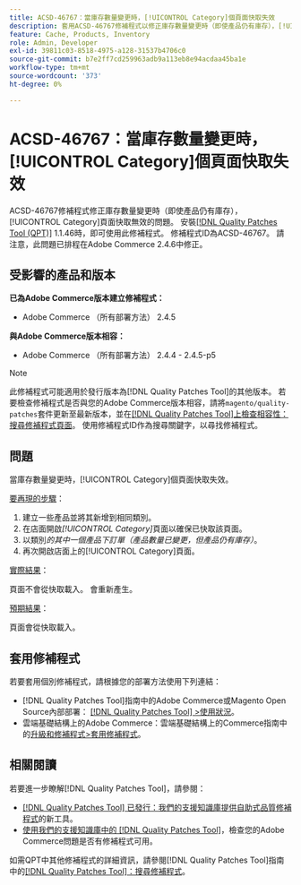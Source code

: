 ```yaml
---
title: ACSD-46767：當庫存數量變更時，[!UICONTROL Category]個頁面快取失效
description: 套用ACSD-46767修補程式以修正庫存數量變更時（即使產品仍有庫存），[!UICONTROL Category]頁面快取失效的Adobe Commerce問題。
feature: Cache, Products, Inventory
role: Admin, Developer
exl-id: 39811c03-8518-4975-a128-31537b4706c0
source-git-commit: b7e2ff7cd259963adb9a113eb8e94acdaa45ba1e
workflow-type: tm+mt
source-wordcount: '373'
ht-degree: 0%

---
```


# ACSD-46767：當庫存數量變更時，[!UICONTROL Category]個頁面快取失效

ACSD-46767修補程式修正庫存數量變更時（即使產品仍有庫存），[!UICONTROL Category]頁面快取無效的問題。 安裝[[!DNL Quality Patches Tool (QPT)]](/help/announcements/adobe-commerce-announcements/magento-quality-patches-released-new-tool-to-self-serve-quality-patches.md) 1.1.46時，即可使用此修補程式。 修補程式ID為ACSD-46767。 請注意，此問題已排程在Adobe Commerce 2.4.6中修正。

## 受影響的產品和版本

**已為Adobe Commerce版本建立修補程式：**

* Adobe Commerce （所有部署方法） 2.4.5

**與Adobe Commerce版本相容：**

* Adobe Commerce （所有部署方法） 2.4.4 - 2.4.5-p5

>[!NOTE]
>
>此修補程式可能適用於發行版本為[!DNL Quality Patches Tool]的其他版本。 若要檢查修補程式是否與您的Adobe Commerce版本相容，請將`magento/quality-patches`套件更新至最新版本，並在[[!DNL Quality Patches Tool]上檢查相容性：搜尋修補程式頁面](https://experienceleague.adobe.com/tools/commerce-quality-patches/index.html?lang=zh-Hant)。 使用修補程式ID作為搜尋關鍵字，以尋找修補程式。

## 問題

當庫存數量變更時，[!UICONTROL Category]個頁面快取失效。

<u>要再現的步驟</u>：

1. 建立一些產品並將其新增到相同類別。
1. 在店面開啟&#x200B;*[!UICONTROL Category]*&#x200B;頁面以確保已快取該頁面。
1. 以類別&#x200B;*的其中一個產品下訂單（產品數量已變更，但產品仍有庫存）*。
1. 再次開啟店面上的[!UICONTROL Category]頁面。

<u>實際結果</u>：

頁面不會從快取載入。 會重新產生。

<u>預期結果</u>：

頁面會從快取載入。

## 套用修補程式

若要套用個別修補程式，請根據您的部署方法使用下列連結：

* [!DNL Quality Patches Tool]指南中的Adobe Commerce或Magento Open Source內部部署： [[!DNL Quality Patches Tool] >使用狀況](https://experienceleague.adobe.com/docs/commerce-operations/tools/quality-patches-tool/usage.html?lang=zh-Hant)。
* 雲端基礎結構上的Adobe Commerce：雲端基礎結構上的Commerce指南中的[升級和修補程式>套用修補程式](https://experienceleague.adobe.com/docs/commerce-cloud-service/user-guide/develop/upgrade/apply-patches.html?lang=zh-Hant)。

## 相關閱讀

若要進一步瞭解[!DNL Quality Patches Tool]，請參閱：

* [[!DNL Quality Patches Tool] 已發行：我們的支援知識庫提供自助式品質修補程式](/help/announcements/adobe-commerce-announcements/magento-quality-patches-released-new-tool-to-self-serve-quality-patches.md)的新工具。
* [使用我們的支援知識庫中的 [!DNL Quality Patches Tool]](/help/support-tools/patches-available-in-qpt-tool/check-patch-for-magento-issue-with-magento-quality-patches.md)，檢查您的Adobe Commerce問題是否有修補程式可用。

如需QPT中其他修補程式的詳細資訊，請參閱[!DNL Quality Patches Tool]指南中的[[!DNL Quality Patches Tool]：搜尋修補程式](https://experienceleague.adobe.com/tools/commerce-quality-patches/index.html?lang=zh-Hant)。
